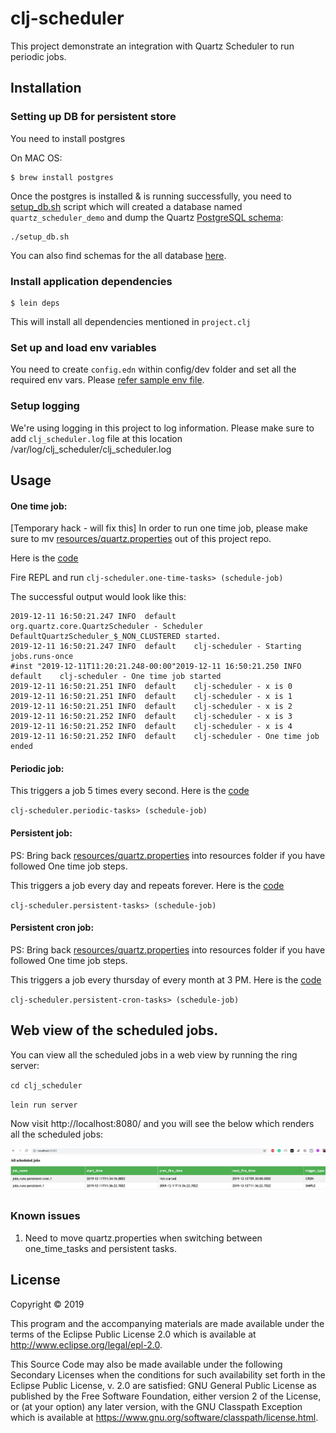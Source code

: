 # clj-scheduler

This project demonstrate an integration with Quartz Scheduler to run periodic jobs.

## Installation

### Setting up DB for persistent store

You need to install postgres

On MAC OS:
```
$ brew install postgres
```

Once the postgres is installed & is running successfully, you need to [setup_db.sh](https://github.com/atifh/clj-scheduler/blob/master/setup_db.sh) script which will created a database named `quartz_scheduler_demo` and dump the Quartz [PostgreSQL schema](https://github.com/atifh/clj-scheduler/blob/master/resources/quartz_tables_postgres.sql): 

```
./setup_db.sh
```
You can also find schemas for the all database [here](https://github.com/quartz-scheduler/quartz/tree/master/quartz-core/src/main/resources/org/quartz/impl/jdbcjobstore).

### Install application dependencies

```
$ lein deps

```
This will install all dependencies mentioned in `project.clj`

### Set up and load env variables
You need to create `config.edn` within config/dev folder and set all the required env vars. Please [refer sample env file](https://github.com/atifh/clj-scheduler/blob/master/config/dev/config-sample.edn).

### Setup logging 

We're using logging in this project to log information. Please make sure to add `clj_scheduler.log` file at this location /var/log/clj_scheduler/clj_scheduler.log

## Usage

#### One time job:

[Temporary hack - will fix this] In order to run one time job, please make sure to mv [resources/quartz.properties](https://github.com/atifh/clj-scheduler/blob/master/resources/quartz.properties) out of this project repo.

Here is the [code](https://github.com/atifh/clj-scheduler/blob/master/src/clj_scheduler/one_time_tasks.clj)

Fire REPL and run
`clj-scheduler.one-time-tasks> (schedule-job)`

The successful output would look like this:

```
2019-12-11 16:50:21.247 INFO  default    org.quartz.core.QuartzScheduler - Scheduler DefaultQuartzScheduler_$_NON_CLUSTERED started.
2019-12-11 16:50:21.247 INFO  default    clj-scheduler - Starting jobs.runs-once
#inst "2019-12-11T11:20:21.248-00:00"2019-12-11 16:50:21.250 INFO  default    clj-scheduler - One time job started
2019-12-11 16:50:21.251 INFO  default    clj-scheduler - x is 0
2019-12-11 16:50:21.251 INFO  default    clj-scheduler - x is 1
2019-12-11 16:50:21.251 INFO  default    clj-scheduler - x is 2
2019-12-11 16:50:21.252 INFO  default    clj-scheduler - x is 3
2019-12-11 16:50:21.252 INFO  default    clj-scheduler - x is 4
2019-12-11 16:50:21.252 INFO  default    clj-scheduler - One time job ended

```

#### Periodic job:

This triggers a job 5 times every second. Here is the [code](https://github.com/atifh/clj-scheduler/blob/master/src/clj_scheduler/periodic_tasks.clj)

`clj-scheduler.periodic-tasks> (schedule-job)`

#### Persistent job:

PS: Bring back [resources/quartz.properties](https://github.com/atifh/clj-scheduler/blob/master/resources/quartz.properties) into resources folder if you have followed One time job steps.

This triggers a job every day and repeats forever. Here is the [code](https://github.com/atifh/clj-scheduler/blob/master/src/clj_scheduler/persistent_tasks.clj)


`clj-scheduler.persistent-tasks> (schedule-job)`

#### Persistent cron job:

PS: Bring back [resources/quartz.properties](https://github.com/atifh/clj-scheduler/blob/master/resources/quartz.properties) into resources folder if you have followed One time job steps.

This triggers a job every thursday of every month at 3 PM. Here is the [code](https://github.com/atifh/clj-scheduler/blob/master/src/clj_scheduler/persistent_cron_tasks.clj)


`clj-scheduler.persistent-cron-tasks> (schedule-job)`

## Web view of the scheduled jobs.

You can view all the scheduled jobs in a web view by running the ring server:

`cd clj_scheduler`

`lein run server`

Now visit http://localhost:8080/ and you will see the below which renders all the scheduled jobs:

![All scheduled jobs](https://raw.githubusercontent.com/atifh/clj-scheduler/master/list-scheduled-jobs.png)

### Known issues
1. Need to move quartz.properties when switching between one_time_tasks and persistent tasks.

## License

Copyright © 2019

This program and the accompanying materials are made available under the
terms of the Eclipse Public License 2.0 which is available at
http://www.eclipse.org/legal/epl-2.0.

This Source Code may also be made available under the following Secondary
Licenses when the conditions for such availability set forth in the Eclipse
Public License, v. 2.0 are satisfied: GNU General Public License as published by
the Free Software Foundation, either version 2 of the License, or (at your
option) any later version, with the GNU Classpath Exception which is available
at https://www.gnu.org/software/classpath/license.html.

